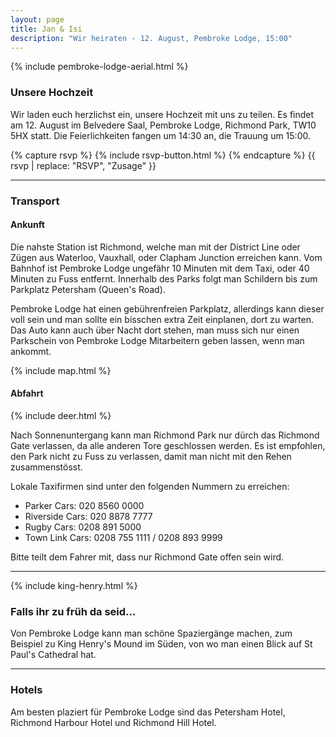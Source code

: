 ```yaml
---
layout: page
title: Jan & Isi
description: "Wir heiraten - 12. August, Pembroke Lodge, 15:00"
---
```


{% include pembroke-lodge-aerial.html %}

### Unsere Hochzeit

Wir laden euch herzlichst ein, unsere Hochzeit mit uns zu teilen. Es findet am
12\. August im Belvedere Saal, Pembroke Lodge, Richmond Park, TW10 5HX statt.
Die Feierlichkeiten fangen um 14:30 an, die Trauung um 15:00.

{% capture rsvp %}
{% include rsvp-button.html %}
{% endcapture %}
{{ rsvp | replace: "RSVP", "Zusage" }}

---

### Transport

#### Ankunft

Die nahste Station ist Richmond, welche man mit der District Line oder Zügen aus
Waterloo, Vauxhall, oder Clapham Junction erreichen kann. Vom Bahnhof ist
Pembroke Lodge ungefähr 10 Minuten mit dem Taxi, oder 40 Minuten zu Fuss
entfernt. Innerhalb des Parks folgt man Schildern bis zum Parkplatz Petersham
(Queen's Road).

Pembroke Lodge hat einen gebührenfreien Parkplatz, allerdings kann dieser voll
sein und man sollte ein bisschen extra Zeit einplanen, dort zu warten. Das Auto
kann auch über Nacht dort stehen, man muss sich nur einen Parkschein von
Pembroke Lodge Mitarbeitern geben lassen, wenn man ankommt.

{% include map.html %}

#### Abfahrt

{% include deer.html %}

Nach Sonnenuntergang kann man Richmond Park nur dürch das Richmond Gate
verlassen, da alle anderen Tore geschlossen werden. Es ist empfohlen, den Park
nicht zu Fuss zu verlassen, damit man nicht mit den Rehen zusammenstösst.

Lokale Taxifirmen sind unter den folgenden Nummern zu erreichen:

- Parker Cars: 020 8560 0000
- Riverside Cars: 020 8878 7777
- Rugby Cars: 0208 891 5000
- Town Link Cars: 0208 755 1111 / 0208 893 9999

Bitte teilt dem Fahrer mit, dass nur Richmond Gate offen sein wird.

---

{% include king-henry.html %}

### Falls ihr zu früh da seid...

Von Pembroke Lodge kann man schöne Spaziergänge machen, zum Beispiel zu King
Henry's Mound im Süden, von wo man einen Blick auf St Paul's Cathedral hat.

---

### Hotels

Am besten plaziert für Pembroke Lodge sind das Petersham Hotel, Richmond Harbour
Hotel und Richmond Hill Hotel.
